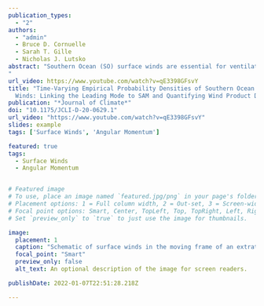 ```yaml
---
publication_types:
  - "2"
authors:
  - "admin"
  - Bruce D. Cornuelle
  - Sarah T. Gille
  - Nicholas J. Lutsko
abstract: "Southern Ocean (SO) surface winds are essential for ventilating the upper ocean by bringing heat and CO2 to the ocean interior. The relationships between mixed layer ventilation, the southern annular mode (SAM), and the storm tracks remain unclear because processes can be governed by short-term wind events as well as long-term means. In this study, observed time-varying 5-day probability density functions (PDFs) of ERA5 surface winds and stresses over the SO are used in a singular value decomposition to derive a linearly independent set of empirical basis functions. The first modes of wind (72% of the total wind variance) and stress (74% of the total stress variance) are highly correlated with a standard SAM index (r=0.82) and reflect the SAM’s role in driving cyclone intensity and, in turn, extreme westerly winds. The joint PDFs of zonal and meridional wind show that southerly and less westerly winds associated with strong mixed layer ventilation are more frequent during short and distinct negative SAM phases. The probability of these short-term events might be related to midlatitude atmospheric circulation. The second mode describes seasonal changes in the wind variance (16% of the total variance) that are uncorrelated with the first mode. The analysis produces similar results when repeated using 5-day PDFs from a suite of scatterometer products. Differences between wind product PDFs resemble the first mode of the PDFs. Together, these results show a strong correlation between surface stress PDFs and the leading modes of atmospheric variability, suggesting that empirical modes can serve as a novel pathway for understanding differences and variability of surface stress PDFs.
"
url_video: https://www.youtube.com/watch?v=qE3398GFsvY
title: "Time-Varying Empirical Probability Densities of Southern Ocean Surface
  Winds: Linking the Leading Mode to SAM and Quantifying Wind Product Differences"
publication: "*Journal of Climate*"
doi: "10.1175/JCLI-D-20-0629.1"
url_video: "https://www.youtube.com/watch?v=qE3398GFsvY"
slides: example
tags: ['Surface Winds', 'Angular Momentum']

featured: true
tags:
  - Surface Winds
  - Angular Momentum


# Featured image
# To use, place an image named `featured.jpg/png` in your page's folder.
# Placement options: 1 = Full column width, 2 = Out-set, 3 = Screen-width
# Focal point options: Smart, Center, TopLeft, Top, TopRight, Left, Right, BottomLeft, Bottom, BottomRight
# Set `preview_only` to `true` to just use the image for thumbnails.

image:
  placement: 1
  caption: "Schematic of surface winds in the moving frame of an extratropical cyclone in the SH for (a) positive and (b) negative SAM. In (a) strong westerly winds behind the cold front and along front winds ahead of the cold front (in red) are enhanced during positive SAM phase. In (b) southeasterly winds not associated with the cold front (in blue) are enhanced during negative SAM. Light gray lines show idealized sea level pressure lines, and the orange arrow indicates the average travel direction of the cyclone."
  focal_point: "Smart"
  preview_only: false
  alt_text: An optional description of the image for screen readers.

publishDate: 2022-01-07T22:51:28.218Z

---
```

